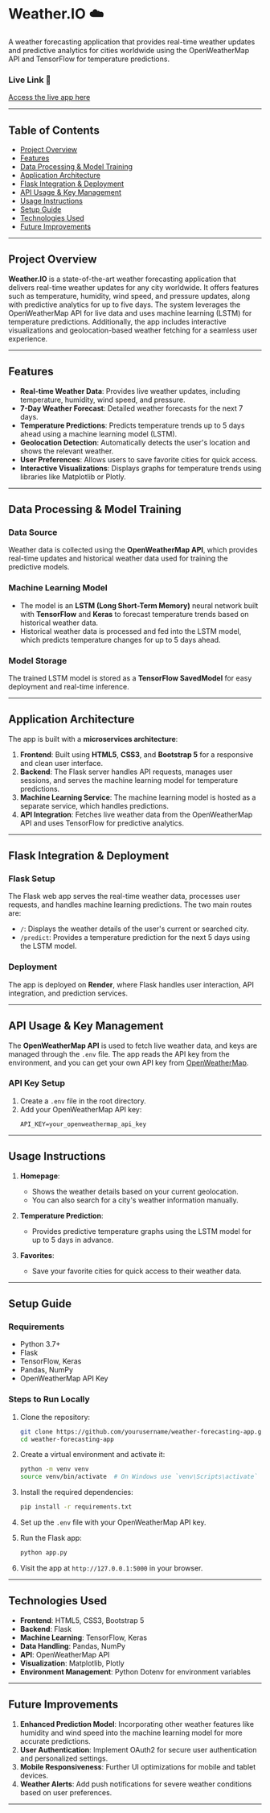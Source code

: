 # **Weather.IO** ☁️

A weather forecasting application that provides real-time weather updates and predictive analytics for cities worldwide using the OpenWeatherMap API and TensorFlow for temperature predictions.

### **Live Link** 🔗
[Access the live app here](https://wether-io.onrender.com)

---

## **Table of Contents**

- [Project Overview](#project-overview)
- [Features](#features)
- [Data Processing & Model Training](#data-processing--model-training)
- [Application Architecture](#application-architecture)
- [Flask Integration & Deployment](#flask-integration--deployment)
- [API Usage & Key Management](#api-usage--key-management)
- [Usage Instructions](#usage-instructions)
- [Setup Guide](#setup-guide)
- [Technologies Used](#technologies-used)
- [Future Improvements](#future-improvements)

---

## **Project Overview**

**Weather.IO** is a state-of-the-art weather forecasting application that delivers real-time weather updates for any city worldwide. It offers features such as temperature, humidity, wind speed, and pressure updates, along with predictive analytics for up to five days. The system leverages the OpenWeatherMap API for live data and uses machine learning (LSTM) for temperature predictions. Additionally, the app includes interactive visualizations and geolocation-based weather fetching for a seamless user experience.

---

## **Features**

- **Real-time Weather Data**: Provides live weather updates, including temperature, humidity, wind speed, and pressure.
- **7-Day Weather Forecast**: Detailed weather forecasts for the next 7 days.
- **Temperature Predictions**: Predicts temperature trends up to 5 days ahead using a machine learning model (LSTM).
- **Geolocation Detection**: Automatically detects the user's location and shows the relevant weather.
- **User Preferences**: Allows users to save favorite cities for quick access.
- **Interactive Visualizations**: Displays graphs for temperature trends using libraries like Matplotlib or Plotly.

---

## **Data Processing & Model Training**

### **Data Source**  
Weather data is collected using the **OpenWeatherMap API**, which provides real-time updates and historical weather data used for training the predictive models.

### **Machine Learning Model**
- The model is an **LSTM (Long Short-Term Memory)** neural network built with **TensorFlow** and **Keras** to forecast temperature trends based on historical weather data.
- Historical weather data is processed and fed into the LSTM model, which predicts temperature changes for up to 5 days ahead.
  
### **Model Storage**  
The trained LSTM model is stored as a **TensorFlow SavedModel** for easy deployment and real-time inference.

---

## **Application Architecture**

The app is built with a **microservices architecture**:

1. **Frontend**: Built using **HTML5**, **CSS3**, and **Bootstrap 5** for a responsive and clean user interface.
2. **Backend**: The Flask server handles API requests, manages user sessions, and serves the machine learning model for temperature predictions.
3. **Machine Learning Service**: The machine learning model is hosted as a separate service, which handles predictions.
4. **API Integration**: Fetches live weather data from the OpenWeatherMap API and uses TensorFlow for predictive analytics.

---

## **Flask Integration & Deployment**

### **Flask Setup**
The Flask web app serves the real-time weather data, processes user requests, and handles machine learning predictions. The two main routes are:

- `/`: Displays the weather details of the user's current or searched city.
- `/predict`: Provides a temperature prediction for the next 5 days using the LSTM model.

### **Deployment**
The app is deployed on **Render**, where Flask handles user interaction, API integration, and prediction services.

---

## **API Usage & Key Management**

The **OpenWeatherMap API** is used to fetch live weather data, and keys are managed through the `.env` file. The app reads the API key from the environment, and you can get your own API key from [OpenWeatherMap](https://openweathermap.org/api).

### **API Key Setup**
1. Create a `.env` file in the root directory.
2. Add your OpenWeatherMap API key:
   ```plaintext
   API_KEY=your_openweathermap_api_key
   ```

---

## **Usage Instructions**

1. **Homepage**:  
   - Shows the weather details based on your current geolocation.
   - You can also search for a city's weather information manually.
   
2. **Temperature Prediction**:  
   - Provides predictive temperature graphs using the LSTM model for up to 5 days in advance.

3. **Favorites**:  
   - Save your favorite cities for quick access to their weather data.

---

## **Setup Guide**

### **Requirements**
- Python 3.7+
- Flask
- TensorFlow, Keras
- Pandas, NumPy
- OpenWeatherMap API Key

### **Steps to Run Locally**

1. Clone the repository:
   ```bash
   git clone https://github.com/yourusername/weather-forecasting-app.git
   cd weather-forecasting-app
   ```

2. Create a virtual environment and activate it:
   ```bash
   python -m venv venv
   source venv/bin/activate  # On Windows use `venv\Scripts\activate`
   ```

3. Install the required dependencies:
   ```bash
   pip install -r requirements.txt
   ```

4. Set up the `.env` file with your OpenWeatherMap API key.

5. Run the Flask app:
   ```bash
   python app.py
   ```

6. Visit the app at `http://127.0.0.1:5000` in your browser.

---

## **Technologies Used**

- **Frontend**: HTML5, CSS3, Bootstrap 5
- **Backend**: Flask
- **Machine Learning**: TensorFlow, Keras
- **Data Handling**: Pandas, NumPy
- **API**: OpenWeatherMap API
- **Visualization**: Matplotlib, Plotly
- **Environment Management**: Python Dotenv for environment variables

---

## **Future Improvements**

1. **Enhanced Prediction Model**: Incorporating other weather features like humidity and wind speed into the machine learning model for more accurate predictions.
2. **User Authentication**: Implement OAuth2 for secure user authentication and personalized settings.
3. **Mobile Responsiveness**: Further UI optimizations for mobile and tablet devices.
4. **Weather Alerts**: Add push notifications for severe weather conditions based on user preferences.

---
